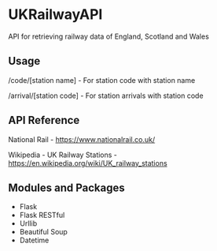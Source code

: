 # UKRailwayAPI
API for retrieving railway data of England, Scotland and Wales

## Usage
/code/[station name] - For station code with station name

/arrival/[station code] - For station arrivals with station code

## API Reference
National Rail - https://www.nationalrail.co.uk/

Wikipedia - UK Railway Stations - https://en.wikipedia.org/wiki/UK_railway_stations

## Modules and Packages
- Flask
- Flask RESTful
- Urllib
- Beautiful Soup
- Datetime
